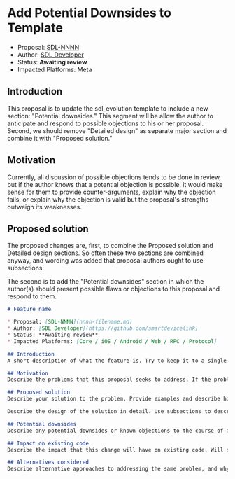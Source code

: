 # Add Potential Downsides to Template

* Proposal: [SDL-NNNN](nnnn-meta-template-potential-downsides.md)
* Author: [SDL Developer](https://github.com/smartdevicelink)
* Status: **Awaiting review**
* Impacted Platforms: Meta

## Introduction
This proposal is to update the sdl_evolution template to include a new section: "Potential downsides." This segment will be allow the author to anticipate and respond to possible objections to his or her proposal. Second, we should remove "Detailed design" as separate major section and combine it with "Proposed solution."

## Motivation
Currently, all discussion of possible objections tends to be done in review, but if the author knows that a potential objection is possible, it would make sense for them to provide counter-arguments, explain why the objection fails, or explain why the objection is valid but the proposal's strengths outweigh its weaknesses.

## Proposed solution
The proposed changes are, first, to combine the Proposed solution and Detailed design sections. So often these two sections are combined anyway, and wording was added that proposal authors ought to use subsections.

The second is to add the "Potential downsides" section in which the author(s) should present possible flaws or objections to this proposal and respond to them.

```markdown
# Feature name

* Proposal: [SDL-NNNN](nnnn-filename.md)
* Author: [SDL Developer](https://github.com/smartdevicelink)
* Status: **Awaiting review**
* Impacted Platforms: [Core / iOS / Android / Web / RPC / Protocol]

## Introduction
A short description of what the feature is. Try to keep it to a single-paragraph "elevator pitch" so the reader understands what problem this proposal is addressing.

## Motivation
Describe the problems that this proposal seeks to address. If the problem is that some common pattern is currently hard to express, show how one can currently get a similar effect and describe its drawbacks. If it's completely new functionality that cannot be emulated, motivate why this new functionality would help SDL mobile developers or OEMs provide users with useful functionality.

## Proposed solution
Describe your solution to the problem. Provide examples and describe how they work. Show how your solution is better than current workarounds: is it cleaner, safer, or more efficient? Use subsections if necessary.

Describe the design of the solution in detail. Use subsections to describe various details. If it involves new protocol changes or RPC changes, show the full XML of all changes and how they changed. Show documentation comments detailing what it does. Show how it might be implemented on the Mobile Library and Core. The detail in this section should be sufficient for someone who is *not* one of the authors to be able to reasonably implement the feature and future [smartdevicelink.com](https://www.smartdevicelink.com) guides.

## Potential downsides
Describe any potential downsides or known objections to the course of action presented in this proposal, then provide counter-arguments to these objections. You should anticipate possible objections that may come up in review and provide an initial response here. Explain why the positives of the proposal outweigh the downsides, or why the downside under discussion is not a large enough issue to prevent the proposal from being accepted.

## Impact on existing code
Describe the impact that this change will have on existing code. Will some SDL integrations stop compiling due to this change? Will applications still compile but produce different behavior than they used to? Is it possible to migrate existing SDL code to use a new feature or API automatically?

## Alternatives considered
Describe alternative approaches to addressing the same problem, and why you chose this approach instead.
```
